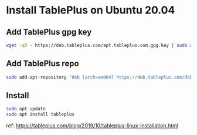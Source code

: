 # Install TablePlus on Ubuntu 20.04


## Add TablePlus gpg key
```bash
wget -qO - https://deb.tableplus.com/apt.tableplus.com.gpg.key | sudo apt-key add -
```
## Add TablePlus repo

```bash
sudo add-apt-repository "deb [arch=amd64] https://deb.tableplus.com/debian/20 tableplus main"
```

## Install

```bash
sudo apt update
sudo apt install tableplus
```

ref: https://tableplus.com/blog/2019/10/tableplus-linux-installation.html